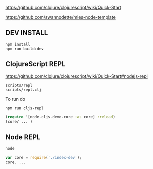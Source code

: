 
https://github.com/clojure/clojurescript/wiki/Quick-Start

https://github.com/swannodette/mies-node-template



DEV INSTALL
-------

```
npm install
npm run build:dev
```


ClojureScript REPL
----

https://github.com/clojure/clojurescript/wiki/Quick-Start#nodejs-repl

```
scripts/repl
scripts/repl.clj
```

To run do

```
npm run cljs-repl
```

```clojure
(require '[node-cljs-demo.core :as core] :reload)
(core/ ... )
```

Node REPL
---------

```bash
node
```
```javascript
var core = require('./index-dev');
core. ...
```
